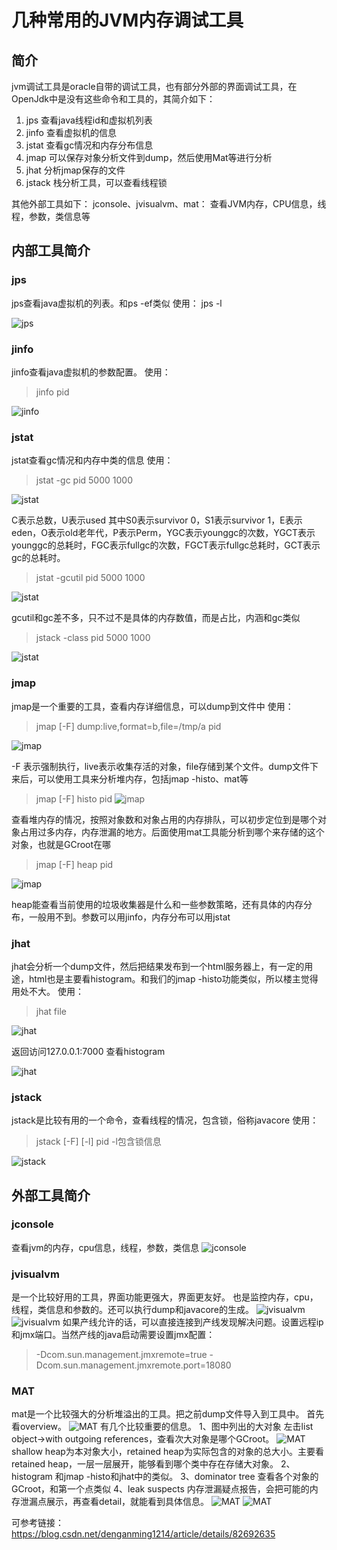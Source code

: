 # 几种常用的JVM内存调试工具
## 简介
jvm调试工具是oracle自带的调试工具，也有部分外部的界面调试工具，在OpenJdk中是没有这些命令和工具的，其简介如下：
1. jps 查看java线程id和虚拟机列表
2. jinfo 查看虚拟机的信息
3. jstat 查看gc情况和内存分布信息
4. jmap 可以保存对象分析文件到dump，然后使用Mat等进行分析
5. jhat 分析jmap保存的文件
6. jstack 栈分析工具，可以查看线程锁

其他外部工具如下：
jconsole、jvisualvm、mat： 查看JVM内存，CPU信息，线程，参数，类信息等
## 内部工具简介
### jps
jps查看java虚拟机的列表。和ps -ef类似 
使用：
jps -l 

![jps](https://img-blog.csdn.net/20180913172423227?watermark/2/text/aHR0cHM6Ly9ibG9nLmNzZG4ubmV0L2Rlbmdhbm1pbmcxMjE0/font/5a6L5L2T/fontsize/400/fill/I0JBQkFCMA==/dissolve/70)
### jinfo
jinfo查看java虚拟机的参数配置。 
使用：

> jinfo pid

![jinfo](https://img-blog.csdn.net/20180913172615598?watermark/2/text/aHR0cHM6Ly9ibG9nLmNzZG4ubmV0L2Rlbmdhbm1pbmcxMjE0/font/5a6L5L2T/fontsize/400/fill/I0JBQkFCMA==/dissolve/70)
### jstat
jstat查看gc情况和内存中类的信息 
使用：

> jstat -gc pid 5000 1000 

![jstat](https://img-blog.csdn.net/20180913172921619?watermark/2/text/aHR0cHM6Ly9ibG9nLmNzZG4ubmV0L2Rlbmdhbm1pbmcxMjE0/font/5a6L5L2T/fontsize/400/fill/I0JBQkFCMA==/dissolve/70)

C表示总数，U表示used 
其中S0表示survivor 0，S1表示survivor 1，E表示eden，O表示old老年代，P表示Perm，YGC表示younggc的次数，YGCT表示younggc的总耗时，FGC表示fullgc的次数，FGCT表示fullgc总耗时，GCT表示gc的总耗时。

> jstat -gcutil pid 5000 1000 

![jstat](https://img-blog.csdn.net/2018091317344633?watermark/2/text/aHR0cHM6Ly9ibG9nLmNzZG4ubmV0L2Rlbmdhbm1pbmcxMjE0/font/5a6L5L2T/fontsize/400/fill/I0JBQkFCMA==/dissolve/70)

gcutil和gc差不多，只不过不是具体的内存数值，而是占比，内涵和gc类似

> jstack -class pid 5000 1000 

![jstat](https://img-blog.csdn.net/20180913173601912?watermark/2/text/aHR0cHM6Ly9ibG9nLmNzZG4ubmV0L2Rlbmdhbm1pbmcxMjE0/font/5a6L5L2T/fontsize/400/fill/I0JBQkFCMA==/dissolve/70)
### jmap
jmap是一个重要的工具，查看内存详细信息，可以dump到文件中 
使用：

> jmap [-F] dump:live,format=b,file=/tmp/a pid 

![jmap](https://img-blog.csdn.net/20180913173852330?watermark/2/text/aHR0cHM6Ly9ibG9nLmNzZG4ubmV0L2Rlbmdhbm1pbmcxMjE0/font/5a6L5L2T/fontsize/400/fill/I0JBQkFCMA==/dissolve/70)

-F 表示强制执行，live表示收集存活的对象，file存储到某个文件。dump文件下来后，可以使用工具来分析堆内存，包括jmap -histo、mat等
> jmap [-F] histo pid 
![jmap](https://img-blog.csdn.net/20180913174128525?watermark/2/text/aHR0cHM6Ly9ibG9nLmNzZG4ubmV0L2Rlbmdhbm1pbmcxMjE0/font/5a6L5L2T/fontsize/400/fill/I0JBQkFCMA==/dissolve/70)

查看堆内存的情况，按照对象数和对象占用的内存排队，可以初步定位到是哪个对象占用过多内存，内存泄漏的地方。后面使用mat工具能分析到哪个来存储的这个对象，也就是GCroot在哪

> jmap [-F] heap pid 

![jmap](https://img-blog.csdn.net/2018091317444960?watermark/2/text/aHR0cHM6Ly9ibG9nLmNzZG4ubmV0L2Rlbmdhbm1pbmcxMjE0/font/5a6L5L2T/fontsize/400/fill/I0JBQkFCMA==/dissolve/70)

heap能查看当前使用的垃圾收集器是什么和一些参数策略，还有具体的内存分布，一般用不到。参数可以用jinfo，内存分布可以用jstat
### jhat
jhat会分析一个dump文件，然后把结果发布到一个html服务器上，有一定的用途，html也是主要看histogram。和我们的jmap -histo功能类似，所以楼主觉得用处不大。 
使用：

> jhat file 

![jhat](https://img-blog.csdn.net/20180913174838275?watermark/2/text/aHR0cHM6Ly9ibG9nLmNzZG4ubmV0L2Rlbmdhbm1pbmcxMjE0/font/5a6L5L2T/fontsize/400/fill/I0JBQkFCMA==/dissolve/70)

返回访问127.0.0.1:7000 查看histogram 

![jhat](https://img-blog.csdn.net/20180913174947102?watermark/2/text/aHR0cHM6Ly9ibG9nLmNzZG4ubmV0L2Rlbmdhbm1pbmcxMjE0/font/5a6L5L2T/fontsize/400/fill/I0JBQkFCMA==/dissolve/70)

### jstack
jstack是比较有用的一个命令，查看线程的情况，包含锁，俗称javacore 
使用：

> jstack [-F] [-l] pid 
> -l包含锁信息

![jstack](https://img-blog.csdn.net/20180913175336280?watermark/2/text/aHR0cHM6Ly9ibG9nLmNzZG4ubmV0L2Rlbmdhbm1pbmcxMjE0/font/5a6L5L2T/fontsize/400/fill/I0JBQkFCMA==/dissolve/70)
## 外部工具简介
### jconsole
查看jvm的内存，cpu信息，线程，参数，类信息
![jconsole](https://img-blog.csdn.net/20180913175705590?watermark/2/text/aHR0cHM6Ly9ibG9nLmNzZG4ubmV0L2Rlbmdhbm1pbmcxMjE0/font/5a6L5L2T/fontsize/400/fill/I0JBQkFCMA==/dissolve/70)
### jvisualvm
是一个比较好用的工具，界面功能更强大，界面更友好。 
也是监控内存，cpu，线程，类信息和参数的。还可以执行dump和javacore的生成。
![jvisualvm](https://img-blog.csdn.net/20180913175925137?watermark/2/text/aHR0cHM6Ly9ibG9nLmNzZG4ubmV0L2Rlbmdhbm1pbmcxMjE0/font/5a6L5L2T/fontsize/400/fill/I0JBQkFCMA==/dissolve/70)
![jvisualvm](https://img-blog.csdn.net/20180913180004194?watermark/2/text/aHR0cHM6Ly9ibG9nLmNzZG4ubmV0L2Rlbmdhbm1pbmcxMjE0/font/5a6L5L2T/fontsize/400/fill/I0JBQkFCMA==/dissolve/70)
如果产线允许的话，可以直接连接到产线发现解决问题。设置远程ip和jmx端口。当然产线的java启动需要设置jmx配置：

> -Dcom.sun.management.jmxremote=true 
> -Dcom.sun.management.jmxremote.port=18080

### MAT
mat是一个比较强大的分析堆溢出的工具。把之前dump文件导入到工具中。 
首先看overview。
![MAT](https://img-blog.csdn.net/20180913180923481?watermark/2/text/aHR0cHM6Ly9ibG9nLmNzZG4ubmV0L2Rlbmdhbm1pbmcxMjE0/font/5a6L5L2T/fontsize/400/fill/I0JBQkFCMA==/dissolve/70)
有几个比较重要的信息。 
1、图中列出的大对象 
左击list object->with outgoing references，查看次大对象是哪个GCroot。 
![MAT](https://img-blog.csdn.net/20180913181556416?watermark/2/text/aHR0cHM6Ly9ibG9nLmNzZG4ubmV0L2Rlbmdhbm1pbmcxMjE0/font/5a6L5L2T/fontsize/400/fill/I0JBQkFCMA==/dissolve/70)
shallow heap为本对象大小，retained heap为实际包含的对象的总大小。主要看retained heap，一层一层展开，能够看到哪个类中存在存储大对象。 
2、histogram 
和jmap -histo和jhat中的类似。 
3、dominator tree 
查看各个对象的GCroot，和第一个点类似 
4、leak suspects 
内存泄漏疑点报告，会把可能的内存泄漏点展示，再查看detail，就能看到具体信息。 
![MAT](https://img-blog.csdn.net/20180913182146897?watermark/2/text/aHR0cHM6Ly9ibG9nLmNzZG4ubmV0L2Rlbmdhbm1pbmcxMjE0/font/5a6L5L2T/fontsize/400/fill/I0JBQkFCMA==/dissolve/70)
![MAT](https://img-blog.csdn.net/20180913182132395?watermark/2/text/aHR0cHM6Ly9ibG9nLmNzZG4ubmV0L2Rlbmdhbm1pbmcxMjE0/font/5a6L5L2T/fontsize/400/fill/I0JBQkFCMA==/dissolve/70)



可参考链接：https://blog.csdn.net/denganming1214/article/details/82692635
